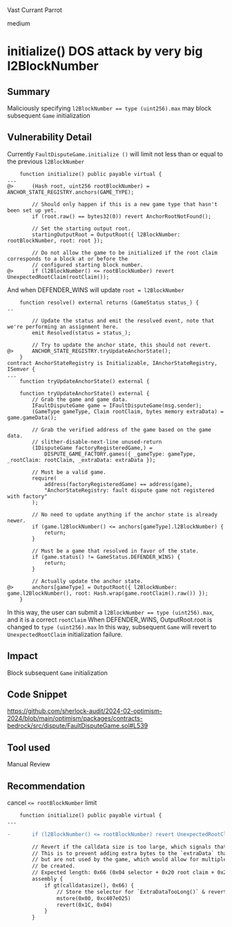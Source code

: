 Vast Currant Parrot

medium

# initialize() DOS attack by very big l2BlockNumber

## Summary
Maliciously specifying `l2BlockNumber == type (uint256).max` may block subsequent `Game` initialization
## Vulnerability Detail
Currently `FaultDisputeGame.initialize ()` will limit not less than or equal to the previous `l2BlockNumber`
```solidity
    function initialize() public payable virtual {
...
@>      (Hash root, uint256 rootBlockNumber) = ANCHOR_STATE_REGISTRY.anchors(GAME_TYPE);

        // Should only happen if this is a new game type that hasn't been set up yet.
        if (root.raw() == bytes32(0)) revert AnchorRootNotFound();

        // Set the starting output root.
        startingOutputRoot = OutputRoot({ l2BlockNumber: rootBlockNumber, root: root });

        // Do not allow the game to be initialized if the root claim corresponds to a block at or before the
        // configured starting block number.
@>      if (l2BlockNumber() <= rootBlockNumber) revert UnexpectedRootClaim(rootClaim());

```

And when DEFENDER_WINS will update `root = l2BlockNumber`

```solidity
    function resolve() external returns (GameStatus status_) {
..

        // Update the status and emit the resolved event, note that we're performing an assignment here.
        emit Resolved(status = status_);

        // Try to update the anchor state, this should not revert.
@>      ANCHOR_STATE_REGISTRY.tryUpdateAnchorState();
    }
contract AnchorStateRegistry is Initializable, IAnchorStateRegistry, ISemver {
...
    function tryUpdateAnchorState() external {

    function tryUpdateAnchorState() external {
        // Grab the game and game data.
        IFaultDisputeGame game = IFaultDisputeGame(msg.sender);
        (GameType gameType, Claim rootClaim, bytes memory extraData) = game.gameData();

        // Grab the verified address of the game based on the game data.
        // slither-disable-next-line unused-return
        (IDisputeGame factoryRegisteredGame,) =
            DISPUTE_GAME_FACTORY.games({ _gameType: gameType, _rootClaim: rootClaim, _extraData: extraData });

        // Must be a valid game.
        require(
            address(factoryRegisteredGame) == address(game),
            "AnchorStateRegistry: fault dispute game not registered with factory"
        );

        // No need to update anything if the anchor state is already newer.
        if (game.l2BlockNumber() <= anchors[gameType].l2BlockNumber) {
            return;
        }

        // Must be a game that resolved in favor of the state.
        if (game.status() != GameStatus.DEFENDER_WINS) {
            return;
        }

        // Actually update the anchor state.
@>      anchors[gameType] = OutputRoot({ l2BlockNumber: game.l2BlockNumber(), root: Hash.wrap(game.rootClaim().raw()) });
    }
```

In this way, the user can submit a `l2BlockNumber == type (uint256).max`, and it is a correct `rootClaim`
When DEFENDER_WINS, OutputRoot.root is changed to `type (uint256).max`
In this way, subsequent `Game` will revert to `UnexpectedRootClaim` initialization failure.

## Impact

Block subsequent  `Game`  initialization

## Code Snippet
https://github.com/sherlock-audit/2024-02-optimism-2024/blob/main/optimism/packages/contracts-bedrock/src/dispute/FaultDisputeGame.sol#L539
## Tool used

Manual Review

## Recommendation

cancel `<= rootBlockNumber` limit

```diff
    function initialize() public payable virtual {
...

-       if (l2BlockNumber() <= rootBlockNumber) revert UnexpectedRootClaim(rootClaim());

        // Revert if the calldata size is too large, which signals that the `extraData` contains more than expected.
        // This is to prevent adding extra bytes to the `extraData` that result in a different game UUID in the factory,
        // but are not used by the game, which would allow for multiple dispute games for the same output proposal to
        // be created.
        // Expected length: 0x66 (0x04 selector + 0x20 root claim + 0x20 l1 head + 0x20 extraData + 0x02 CWIA bytes)
        assembly {
            if gt(calldatasize(), 0x66) {
                // Store the selector for `ExtraDataTooLong()` & revert
                mstore(0x00, 0xc407e025)
                revert(0x1C, 0x04)
            }
        }
```
